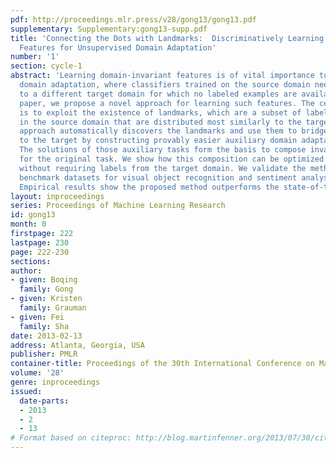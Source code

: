 ```yaml
---
pdf: http://proceedings.mlr.press/v28/gong13/gong13.pdf
supplementary: Supplementary:gong13-supp.pdf
title: 'Connecting the Dots with Landmarks:  Discriminatively Learning Domain-Invariant
  Features for Unsupervised Domain Adaptation'
number: '1'
section: cycle-1
abstract: 'Learning domain-invariant features is of vital importance to unsupervised
  domain adaptation, where classifiers trained on the source domain need to be adapted
  to a different target domain for which no labeled examples are available. In this
  paper, we propose a novel approach for learning such features. The central idea
  is to exploit the existence of landmarks, which are a subset of labeled data instances
  in the source domain that are distributed most similarly to the target domain. Our
  approach automatically discovers the landmarks and use them to bridge the source
  to the target by constructing provably easier auxiliary domain adaptation tasks.
  The solutions of those auxiliary tasks form the basis to compose invariant features
  for the original task. We show how this composition can be optimized discriminatively
  without requiring labels from the target domain. We validate the method on standard
  benchmark datasets for visual object recognition and sentiment analysis of text.
  Empirical results show the proposed method outperforms the state-of-the-art significantly.  '
layout: inproceedings
series: Proceedings of Machine Learning Research
id: gong13
month: 0
firstpage: 222
lastpage: 230
page: 222-230
sections: 
author:
- given: Boqing
  family: Gong
- given: Kristen
  family: Grauman
- given: Fei
  family: Sha
date: 2013-02-13
address: Atlanta, Georgia, USA
publisher: PMLR
container-title: Proceedings of the 30th International Conference on Machine Learning
volume: '28'
genre: inproceedings
issued:
  date-parts:
  - 2013
  - 2
  - 13
# Format based on citeproc: http://blog.martinfenner.org/2013/07/30/citeproc-yaml-for-bibliographies/
---
```

